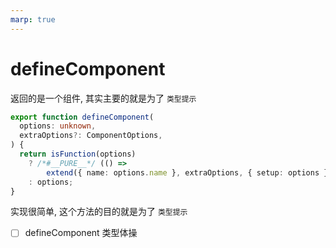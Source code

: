 ```yaml
---
marp: true
---
```


# defineComponent

返回的是一个组件, 其实主要的就是为了 `类型提示`

```typescript
export function defineComponent(
  options: unknown,
  extraOptions?: ComponentOptions,
) {
  return isFunction(options)
    ? /*#__PURE__*/ (() =>
        extend({ name: options.name }, extraOptions, { setup: options }))()
    : options;
}
```

实现很简单, 这个方法的目的就是为了 `类型提示`

- [ ] defineComponent 类型体操
